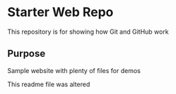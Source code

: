# Starter Web Repo

This repository is for showing how Git and GitHub work

## Purpose

Sample website with plenty of files for demos

This readme file was altered
